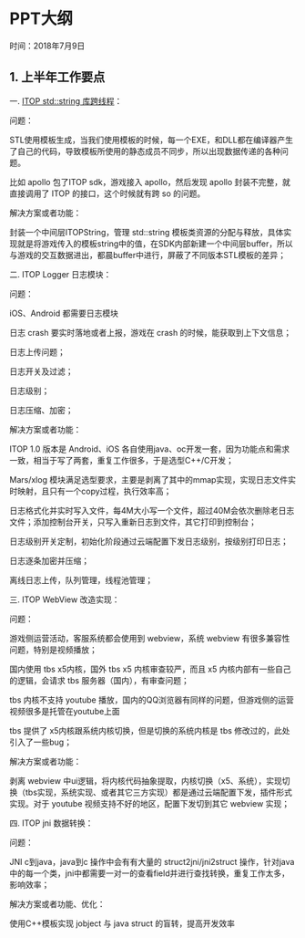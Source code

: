# PPT大纲

时间：2018年7月9日

## 1. 上半年工作要点 

一. [I](http://www.cnblogs.com/lidabo/archive/2013/09/04/3300327.html)[TOP std::string 库跨线程](http://www.cnblogs.com/lidabo/archive/2013/09/04/3300327.html)：

问题：

STL使用模板生成，当我们使用模板的时候，每一个EXE，和DLL都在编译器产生了自己的代码，导致模板所使用的静态成员不同步，所以出现数据传递的各种问题。

比如 apollo 包了ITOP sdk，游戏接入 apollo，然后发现 apollo 封装不完整，就直接调用了 ITOP 的接口，这个时候就有跨 so 的问题。

解决方案或者功能：

封装一个中间层ITOPString，管理 std::string 模板类资源的分配与释放，具体实现就是将游戏传入的模板string中的值，在SDK内部新建一个中间层buffer，所以与游戏的交互数据进出，都晨buffer中进行，屏蔽了不同版本STL模板的差异；

二. ITOP Logger 日志模块：

 问题：

iOS、Android 都需要日志模块

日志 crash 要实时落地或者上报，游戏在 crash 的时候，能获取到上下文信息；

日志上传问题；

日志开关及过滤；

日志级别；

日志压缩、加密；

解决方案或者功能：

ITOP 1.0 版本是 Android、iOS 各自使用java、oc开发一套，因为功能点和需求一致，相当于写了两套，重复工作很多，于是选型C++/C开发；

Mars/xlog 模块满足选型要求，主要是剥离了其中的mmap实现，实现日志文件实时映射，且只有一个copy过程，执行效率高；

日志格式化并实时写入文件，每4M大小写一个文件，超过40M会依次删除老日志文件；添加控制台开关，只写入重新日志到文件，其它打印到控制台；

日志级别开关定制，初始化阶段通过云端配置下发日志级别，按级别打印日志；

日志逐条加密并压缩；

离线日志上传，队列管理，线程池管理；

三. ITOP WebView 改造实现：

问题：

游戏侧运营活动，客服系统都会使用到 webview，系统 webview 有很多兼容性问题，特别是视频播放；

国内使用 tbs x5内核，国外 tbs x5 内核审查较严，而且 x5 内核内部有一些自己的逻辑，会请求 tbs 服务器（国内），有审查问题；

tbs 内核不支持 youtube 播放，国内的QQ浏览器有同样的问题，但游戏侧的运营视频很多是托管在youtube上面

tbs 提供了 x5内核跟系统内核切换，但是切换的系统内核是 tbs 修改过的，此处引入了一些bug；

 解决方案或者功能：

剥离 webview 中ui逻辑，将内核代码抽象提取，内核切换（x5、系统），实现切换（tbs实现，系统实现、或者其它三方实现）都是通过云端配置下发，插件形式实现。对于 youtube 视频支持不好的地区，配置下发切到其它 webview 实现；

四. ITOP jni 数据转换：

问题：

 JNI c到java，java到c 操作中会有有大量的 struct2jni/jni2struct 操作，针对java中的每一个类，jni中都需要一对一的查看field并进行查找转换，重复工作太多，影响效率；

解决方案或者功能、优化：

使用C++模板实现 jobject 与 java struct 的盲转，提高开发效率

 